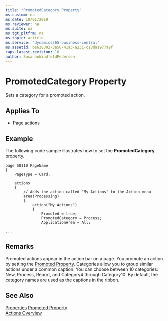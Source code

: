 ```yaml
---
title: "PromotedCategory Property"
ms.custom: na
ms.date: 10/01/2019
ms.reviewer: na
ms.suite: na
ms.tgt_pltfrm: na
ms.topic: article
ms.service: "dynamics365-business-central"
ms.assetid: be638302-3a50-41a3-a231-c18da1977a9f
caps.latest.revision: 10
author: SusanneWindfeldPedersen
---
```


# PromotedCategory Property

Sets a category for a promoted action.  
  
## Applies To  
  
- Page actions  

## Example

The following code sample illustrates how to set the **PromotedCategory** property.

```
page 50110 PageName
{
    PageType = Card;

    actions
    {
        // Adds the action called "My Actions" to the Action menu 
        area(Processing)
        {
            action("My Actions")
            {
                Promoted = true;
                PromotedCategory = Process;
                ApplicationArea = All;

...
```
  
## Remarks  
Promoted actions appear in the action bar on a page. You promote an action by setting the [Promoted Property](devenv-promoted-property.md). Categories allow you to group similar actions under a common caption. You can choose between 10 categories: New, Process, Report, and Category4 through Category10. By default, the category names are used as the captions in the ribbon. <!--For information about changing the captions, see [How to: Define Promoted Action Categories Captions for the Ribbon](How-to-Define-Promoted-Action-Categories-Captions-for-the-Ribbon.md).  -->
  
## See Also  
[Properties](devenv-properties.md)
[Promoted Property](devenv-promoted-property.md)  
[Actions Overview](../devenv-actions-overview.md)  
